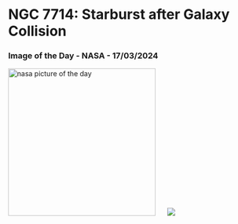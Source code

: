 # NGC 7714: Starburst after Galaxy Collision
### Image of the Day - NASA - 17/03/2024
<img src="https://apod.nasa.gov/apod/image/2403/Ngc7714_HubblePohl_1080.jpg" alt="nasa picture of the day" width="300"/>&nbsp; &nbsp; &nbsp; <img src="https://github-readme-streak-stats.herokuapp.com/?user=tempo-riz&theme=dark" >



  
